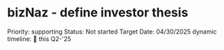 # bizNaz - define investor thesis

Priority: supporting
Status: Not started
Target Date: 04/30/2025
dynamic timeline: 🔵 this Q2-'25
